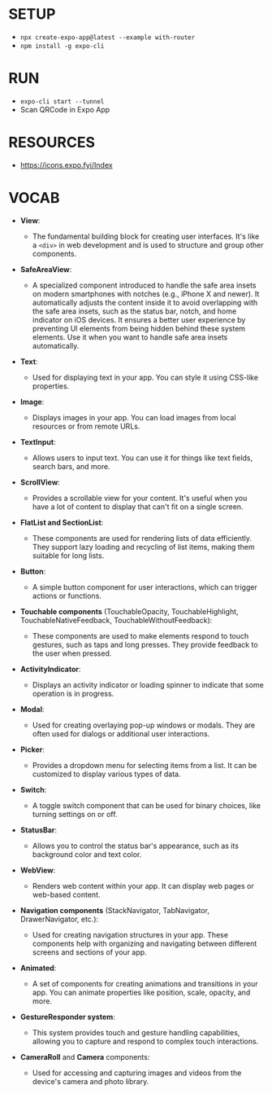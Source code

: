 # SETUP

-   `npx create-expo-app@latest --example with-router`
-   `npm install -g expo-cli`

# RUN

-   `expo-cli start --tunnel`
-   Scan QRCode in Expo App

# RESOURCES

-   https://icons.expo.fyi/Index

# VOCAB

-   **View**:
    -   The fundamental building block for creating user interfaces. It's like a `<div>` in web development and is used to structure and group other components.
-   **SafeAreaView**:

    -   A specialized component introduced to handle the safe area insets on modern smartphones with notches (e.g., iPhone X and newer). It automatically adjusts the content inside it to avoid overlapping with the safe area insets, such as the status bar, notch, and home indicator on iOS devices. It ensures a better user experience by preventing UI elements from being hidden behind these system elements. Use it when you want to handle safe area insets automatically.

-   **Text**:

    -   Used for displaying text in your app. You can style it using CSS-like properties.

-   **Image**:

    -   Displays images in your app. You can load images from local resources or from remote URLs.

-   **TextInput**:

    -   Allows users to input text. You can use it for things like text fields, search bars, and more.

-   **ScrollView**:

    -   Provides a scrollable view for your content. It's useful when you have a lot of content to display that can't fit on a single screen.

-   **FlatList and SectionList**:

    -   These components are used for rendering lists of data efficiently. They support lazy loading and recycling of list items, making them suitable for long lists.

-   **Button**:

    -   A simple button component for user interactions, which can trigger actions or functions.

-   **Touchable components** (TouchableOpacity, TouchableHighlight, TouchableNativeFeedback, TouchableWithoutFeedback):

    -   These components are used to make elements respond to touch gestures, such as taps and long presses. They provide feedback to the user when pressed.

-   **ActivityIndicator**:

    -   Displays an activity indicator or loading spinner to indicate that some operation is in progress.

-   **Modal**:

    -   Used for creating overlaying pop-up windows or modals. They are often used for dialogs or additional user interactions.

-   **Picker**:

    -   Provides a dropdown menu for selecting items from a list. It can be customized to display various types of data.

-   **Switch**:

    -   A toggle switch component that can be used for binary choices, like turning settings on or off.

-   **StatusBar**:

    -   Allows you to control the status bar's appearance, such as its background color and text color.

-   **WebView**:

    -   Renders web content within your app. It can display web pages or web-based content.

-   **Navigation components** (StackNavigator, TabNavigator, DrawerNavigator, etc.):

    -   Used for creating navigation structures in your app. These components help with organizing and navigating between different screens and sections of your app.

-   **Animated**:

    -   A set of components for creating animations and transitions in your app. You can animate properties like position, scale, opacity, and more.

-   **GestureResponder system**:

    -   This system provides touch and gesture handling capabilities, allowing you to capture and respond to complex touch interactions.

-   **CameraRoll** and **Camera** components:
    -   Used for accessing and capturing images and videos from the device's camera and photo library.
